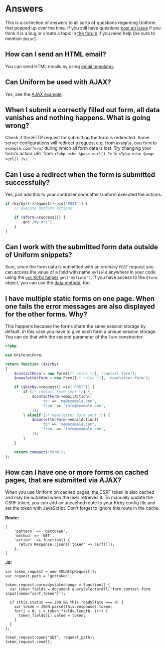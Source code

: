 # Answers

This is a collection of answers to all sorts of questions regarding Uniform that popped up over the time. If you still have questions [post an issue](https://github.com/mzur/kirby-uniform/issues) if you think it is a bug or create a topic in [the forum](https://forum.getkirby.com/) if you need help (be sure to mention `@mzur`).

## How can I send an HTML email?

You can send HTML emails by using [email templates](https://nnnnext.getkirby.com/docs/guide/emails#html-plain-text).

## Can Uniform be used with AJAX?

Yes, see the [AJAX example](examples/ajax).

## When I submit a correctly filled out form, all data vanishes and nothing happens. What is going wrong?

Check if the HTTP request for submitting the form is redirected. Some server configurations will redirect a request e.g. from `example.com/form` to `example.com/form/` during which all form data is lost. Try changing your form's action URL from `<?php echo $page->url() ?>` to `<?php echo $page->url() ?>/`.

## Can I use a redirect when the form is submitted successfully?

Yes, just add this to your controller code after Uniform executed the actions:

```php
if (kirby()->request()->is('POST')) {
    // execute Uniform actions

    if ($form->success()) {
        go('/my-uri');
    }
}
```

## Can I work with the submitted form data outside of Uniform snippets?

Sure, since the form data is submitted with an ordinary `POST` request you can access the value of a field with name `myfield` anywhere in your code using the [`get` Kirby helper](https://nnnnext.getkirby.com/docs/cheatsheet/helpers/get) `get('myfield')`. If you have access to the `$form` object, you can use the [data method](methods#datakey-value), too.

## I have multiple static forms on one page. When one fails the error messages are also displayed for the other forms. Why?

This happens because the forms share the same session storage by default. In this case you have to give each form a unique session storage. You can do that with the second parameter of the `Form` constructor:

```php
<?php

use Uniform\Form;

return function ($kirby)
{
    $contactForm = new Form([/* rules */], 'contact-form');
    $newsletterForm = new Form([/* rules */], 'newsletter-form');

    if ($kirby->request()->is('POST')) {
        if (/* contact form sent */) {
            $contactForm->emailAction([
                'to' => 'me@example.com',
                'from' => 'info@example.com',
            ]);
        } elseif (/* newsletter form sent */) {
            $newsletterForm->emailAction([
                'to' => 'me@example.com',
                'from' => 'info@example.com',
            ]);
        }
    }

    return compact('form');
};
```

## How can I have one or more forms on cached pages, that are submitted via AJAX?

When you use Uniform on cached pages, the CSRF token is also cached and may be outdated when the user retrieves it. To manually update the CSRF token, you can add an uncached route to your Kirby config file and set the token with JavaScript. Don't forget to ignore this route in the cache.

**Route:**
```
[
    'pattern' => 'gettoken',
    'method' => 'GET',
    'action'  => function() {
      return Response::json(['token' => csrf()]);
    },
]
```

**JS:**
```
var token_request = new XMLHttpRequest();
var request_path = 'gettoken';

token_request.onreadystatechange = function() {
  var token_fields = document.querySelectorAll('form.contact-form input[name="csrf_token"]');

  if (this.status === 200 && this.readyState === 4) {
    var token = JSON.parse(this.response).token;
    for(i = 0; i < token_fields.length; i++) {
      token_fields[i].value = token;
    }
  }
};

token_request.open('GET', request_path);
token_request.send();
```
